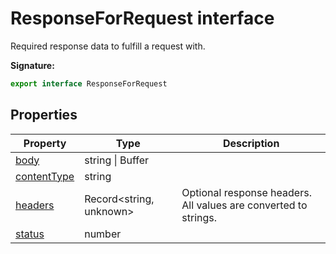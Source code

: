 # ResponseForRequest interface

Required response data to fulfill a request with.

**Signature:**

```typescript
export interface ResponseForRequest
```

## Properties

| Property                                                     | Type                          | Description                                                     |
| ------------------------------------------------------------ | ----------------------------- | --------------------------------------------------------------- |
| [body](./puppeteer.responseforrequest.body.md)               | string \| Buffer              |                                                                 |
| [contentType](./puppeteer.responseforrequest.contenttype.md) | string                        |                                                                 |
| [headers](./puppeteer.responseforrequest.headers.md)         | Record&lt;string, unknown&gt; | Optional response headers. All values are converted to strings. |
| [status](./puppeteer.responseforrequest.status.md)           | number                        |                                                                 |
